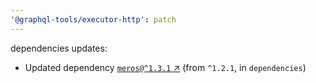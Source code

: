 ```yaml
---
'@graphql-tools/executor-http': patch
---
```


dependencies updates: 

- Updated dependency [`meros@^1.3.1` ↗︎](https://www.npmjs.com/package/meros/v/1.3.1) (from `^1.2.1`, in `dependencies`)
